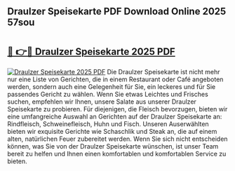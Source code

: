 ## Draulzer Speisekarte PDF Download Online 2025 57sou

# <h2><a href="http://gc8hgg.nevu.top/?p=Draulzer+Speisekarte">🔗 👉🔴 Draulzer Speisekarte 2025 PDF</a></h2>

[![Draulzer Speisekarte 2025 PDF](https://i.imgur.com/dBaPXMq.png)](http://gc8hgg.nevu.top/?p=Draulzer+Speisekarte)
Die Draulzer Speisekarte ist nicht mehr nur eine Liste von Gerichten, die in einem Restaurant oder Café angeboten werden, sondern auch eine Gelegenheit für Sie, ein leckeres und für Sie passendes Gericht zu wählen. Wenn Sie etwas Leichtes und Frisches suchen, empfehlen wir Ihnen, unsere Salate aus unserer Draulzer Speisekarte zu probieren. Für diejenigen, die Fleisch bevorzugen, bieten wir eine umfangreiche Auswahl an Gerichten auf der Draulzer Speisekarte an: Rindfleisch, Schweinefleisch, Huhn und Fisch. Unseren Auserwählten bieten wir exquisite Gerichte wie Schaschlik und Steak an, die auf einem alten, natürlichen Feuer zubereitet werden. Wenn Sie sich nicht entscheiden können, was Sie von der Draulzer Speisekarte wünschen, ist unser Team bereit zu helfen und Ihnen einen komfortablen und komfortablen Service zu bieten.
